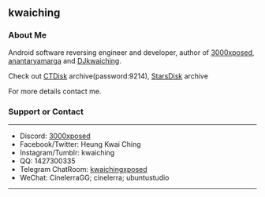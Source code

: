 ## kwaiching

### About Me

Android software reversing engineer and developer, author of [3000xposed](https://repo.xposed.info/module/cn.kwaiching.hook),  [anantaryamarga](https://repo.xposed.info/module/vn.kwaiching.anantaryamarga) and [DJkwaiching](https://repo.xposed.info/module/vn.kwaiching.dj).

Check out [CTDisk](https://u062.com/d/16731109-40183208-4b8931) archive(password:9214), [StarsDisk](http://www.starsdisk.com/space_kwaiching.html) archive

For more details contact me.

### Support or Contact

****
- Discord: [3000xposed](https://discord.gg/qrg5yRuEU8)
- Facebook/Twitter: Heung Kwai Ching
- Instagram/Tumblr: kwaiching
- QQ: 1427300335
- Telegram ChatRoom: [kwaichingxposed](https://t.me/kwaichingxposed)
- WeChat: CinelerraGG; cinelerra; ubuntustudio

****

